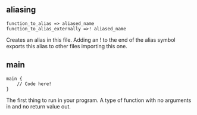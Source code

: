 ## aliasing

```beach
function_to_alias => aliased_name
function_to_alias_externally =>! aliased_name
```
Creates an alias in this file. Adding an ! to the end of the alias symbol exports this alias to other files importing this one.

## main

```beach
main {
    // Code here!
}
```

The first thing to run in your program. A type of function with no arguments in and no return value out.
